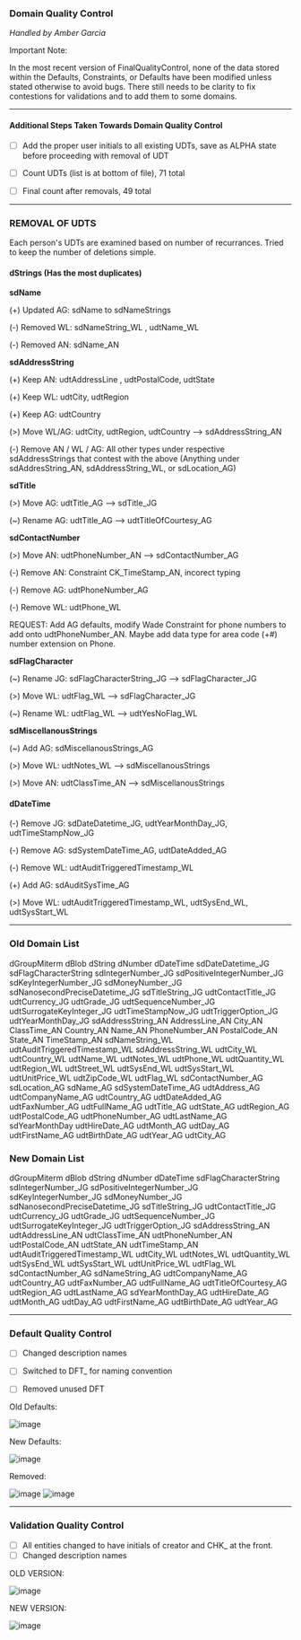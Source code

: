 ### Domain Quality Control
*Handled by Amber Garcia*

Important Note:

In the most recent version of FinalQualityControl, none of the data stored within the Defaults, Constraints, or Defaults have been modified unless stated otherwise to avoid bugs. There still needs to be clarity to fix contestions for validations and to add them to some domains.


---

#### Additional Steps Taken Towards Domain Quality Control
- [ ] Add the proper user initials to all existing UDTs, save as ALPHA state before proceeding with removal of UDT

- [ ] Count UDTs (list is at bottom of file), 71 total

- [ ] Final count after removals, 49 total

---

### REMOVAL OF UDTS

Each person's UDTs are examined based on number of recurrances. Tried to keep the number of deletions simple.

#### dStrings (Has the most duplicates)

**sdName** 

(+) Updated AG: sdName to sdNameStrings

(-) Removed WL: sdNameString_WL , udtName_WL

(-) Removed AN: sdName_AN

**sdAddressString**

(+) Keep AN: udtAddressLine , udtPostalCode, udtState

(+) Keep WL: udtCity, udtRegion

(+) Keep AG: udtCountry

(>) Move WL/AG: udtCity, udtRegion, udtCountry --> sdAddressString_AN

(-) Remove AN / WL / AG: All other types under respective sdAddressStrings that contest with the above (Anything under sdAddresString_AN, sdAddressString_WL, or sdLocation_AG)

**sdTitle**

(>) Move AG: udtTitle_AG --> sdTitle_JG

(~) Rename AG: udtTitle_AG --> udtTitleOfCourtesy_AG

**sdContactNumber**

(>) Move AN: udtPhoneNumber_AN --> sdContactNumber_AG

(-) Remove AN: Constraint CK_TimeStamp_AN, incorect typing

(-) Remove AG: udtPhoneNumber_AG

(-) Remove WL: udtPhone_WL

REQUEST: Add AG defaults, modify Wade Constraint for phone numbers to add onto udtPhoneNumber_AN. Maybe add data type for area code (+#) number extension on Phone.

**sdFlagCharacter**

(~) Rename JG: sdFlagCharacterString_JG --> sdFlagCharacter_JG

(>) Move WL: udtFlag_WL --> sdFlagCharacter_JG

(~) Rename WL: udtFlag_WL --> udtYesNoFlag_WL

**sdMiscellanousStrings**

(~) Add AG: sdMiscellanousStrings_AG

(>) Move WL: udtNotes_WL --> sdMiscellanousStrings

(>) Move AN: udtClassTime_AN --> sdMiscellanousStrings

#### dDateTime

(-) Remove JG: sdDateDatetime_JG, udtYearMonthDay_JG, udtTimeStampNow_JG

(-) Remove AG: sdSystemDateTime_AG, udtDateAdded_AG

(-) Remove WL: udtAuditTriggeredTimestamp_WL

(+) Add AG: sdAuditSysTime_AG

(>) Move WL: udtAuditTriggeredTimestamp_WL, udtSysEnd_WL, udtSysStart_WL


---

### Old Domain List

dGroupMiterm
dBlob
dString
dNumber
dDateTime
sdDateDatetime_JG
sdFlagCharacterString
sdIntegerNumber_JG
sdPositiveIntegerNumber_JG
sdKeyIntegerNumber_JG
sdMoneyNumber_JG
sdNanosecondPreciseDatetime_JG
sdTitleString_JG
udtContactTitle_JG
udtCurrency_JG
udtGrade_JG
udtSequenceNumber_JG
udtSurrogateKeyInteger_JG
udtTimeStampNow_JG
udtTriggerOption_JG
udtYearMonthDay_JG
sdAddressString_AN
AddressLine_AN
City_AN
ClassTime_AN
Country_AN
Name_AN
PhoneNumber_AN
PostalCode_AN
State_AN
TimeStamp_AN
sdNameString_WL
udtAuditTriggeredTimestamp_WL
sdAddressString_WL
udtCity_WL
udtCountry_WL
udtName_WL
udtNotes_WL
udtPhone_WL
udtQuantity_WL
udtRegion_WL
udtStreet_WL
udtSysEnd_WL
udtSysStart_WL
udtUnitPrice_WL
udtZipCode_WL
udtFlag_WL
sdContactNumber_AG
sdLocation_AG
sdName_AG
sdSystemDateTime_AG
udtAddress_AG
udtCompanyName_AG
udtCountry_AG
udtDateAdded_AG
udtFaxNumber_AG
udtFullName_AG
udtTitle_AG
udtState_AG
udtRegion_AG
udtPostalCode_AG
udtPhoneNumber_AG
udtLastName_AG
sdYearMonthDay
udtHireDate_AG
udtMonth_AG
udtDay_AG
udtFirstName_AG
udtBirthDate_AG
udtYear_AG
udtCity_AG

### New Domain List

dGroupMiterm
dBlob
dString
dNumber
dDateTime
sdFlagCharacterString
sdIntegerNumber_JG
sdPositiveIntegerNumber_JG
sdKeyIntegerNumber_JG
sdMoneyNumber_JG
sdNanosecondPreciseDatetime_JG
sdTitleString_JG
udtContactTitle_JG
udtCurrency_JG
udtGrade_JG
udtSequenceNumber_JG
udtSurrogateKeyInteger_JG
udtTriggerOption_JG
sdAddressString_AN
udtAddressLine_AN
udtClassTime_AN
udtPhoneNumber_AN
udtPostalCode_AN
udtState_AN
udtTimeStamp_AN
udtAuditTriggeredTimestamp_WL
udtCity_WL
udtNotes_WL
udtQuantity_WL
udtSysEnd_WL
udtSysStart_WL
udtUnitPrice_WL
udtFlag_WL
sdContactNumber_AG
sdNameString_AG
udtCompanyName_AG
udtCountry_AG
udtFaxNumber_AG
udtFullName_AG
udtTitleOfCourtesy_AG
udtRegion_AG
udtLastName_AG
sdYearMonthDay_AG
udtHireDate_AG
udtMonth_AG
udtDay_AG
udtFirstName_AG
udtBirthDate_AG
udtYear_AG

---

### Default Quality Control

- [ ] Changed description names
- [ ] Switched to DFT_ for naming convention
- [ ] Removed unused DFT


Old Defaults:

![image](https://user-images.githubusercontent.com/77137171/201216174-f25b284f-d8a6-48cd-bc1b-fd0a99eb24cc.png)

New Defaults:

![image](https://user-images.githubusercontent.com/77137171/201216397-3b1ecc49-b7f1-4ee5-83b8-583d993c9bb8.png)


Removed:

![image](https://user-images.githubusercontent.com/77137171/201216464-ddfd074f-3b57-49c8-8850-2f5a1c4aa9b8.png)
![image](https://user-images.githubusercontent.com/77137171/201216495-0396eedf-856c-42a5-889e-6c4cbafaa0bb.png)

---

### Validation Quality Control

- [ ] All entities changed to have initials of creator and CHK_ at the front.
- [ ] Changed description names

OLD VERSION:

![image](https://user-images.githubusercontent.com/77137171/201219955-57a02eea-2ddf-4dae-b7b8-1535ca99ba48.png)

NEW VERSION:

![image](https://user-images.githubusercontent.com/77137171/201219986-56e68367-055f-4ff2-8fd7-90730b95da0a.png)

